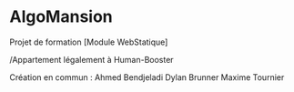 # AlgoMansion

Projet de formation [Module WebStatique]

/Appartement légalement à Human-Booster

Création en commun :
        Ahmed Bendjeladi
        Dylan Brunner
        Maxime Tournier